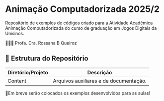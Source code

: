 # Animação Computadorizada 2025/2

Repositório de exemplos de códigos criado para a Atividade Acadêmica Animação Computadorizada do curso de graduação em Jogos Digitais da Unisinos. 

👩🏻‍🏫 Profa. Dra. Rossana B Queiroz

## 📂 Estrutura do Repositório

| Diretório/Projeto             | Descrição                                                  |
|----------------------|------------------------------------------------------------|
| Content | Arquivos auxiliares e de documentação.        |

🚧Em breve serão colocados os exemplos desenvolvidos para as aulas!